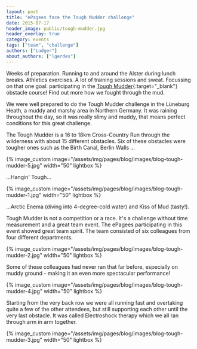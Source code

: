 ```yaml
---
layout: post
title: "ePagees face the Tough Mudder challenge"
date: 2015-07-17
header_image: public/tough-mudder.jpg
header_overlay: true
category: events
tags: ["team", "challenge"]
authors: ["Ludger"]
about_authors: ["lgerdes"]
---
```


Weeks of preparation.
Running to and around the Alster during lunch breaks.
Athletics exercises. A lot of training sessions and sweat.
Focussing on that one goal: participating in the [Tough Mudder](https://toughmudder.com/){:target="_blank"} obstacle course!
Find out more how we fought through the mud.

We were well prepared to do the Tough Mudder challenge in the Lüneburg Heath, a muddy and marshy area in Northern Germany.
It was raining throughout the day, so it was really slimy and muddy, that means perfect conditions for this great challenge.

The Tough Mudder is a 16 to 18km Cross-Country Run through the wilderness with about 15 different obstacles.
Six of these obstacles were tougher ones such as the Birth Canal, Berlin Walls ...

{% image_custom image="/assets/img/pages/blog/images/blog-tough-mudder-5.jpg" width="50" lightbox %}

...Hangin' Tough...

{% image_custom image="/assets/img/pages/blog/images/blog-tough-mudder-1.jpg" width="50" lightbox %}

...Arctic Enema (diving into 4-degree-cold water) and Kiss of Mud (tasty!).

Tough Mudder is not a competition or a race. It's a challenge without time measurement and a great team event.
The ePagees participating in this event showed great team spirit.
The team consisted of six colleagues from four different departments.

{% image_custom image="/assets/img/pages/blog/images/blog-tough-mudder-2.jpg" width="50" lightbox %}

Some of these colleagues had never ran that far before, especially on muddy ground - making it an even more spectacular performance!

{% image_custom image="/assets/img/pages/blog/images/blog-tough-mudder-4.jpg" width="50" lightbox %}

Starting from the very back row we were all running fast and overtaking quite a few of the other attendees, but still supporting each other until the very last obstacle.
It was called Electroshock therapy which we all ran through arm in arm together.

{% image_custom image="/assets/img/pages/blog/images/blog-tough-mudder-3.jpg" width="50" lightbox %}

